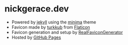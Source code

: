 # nickgerace.dev

- Powered by [jekyll](https://github.com/jekyll/jekyll) using the [minima](https://github.com/jekyll/minima) theme
- Favicon made by [turkkub](https://www.flaticon.com/authors/turkkub) from [Flaticon](https://www.flaticon.com/)
- Favicon generation and setup by [RealFaviconGenerator](https://realfavicongenerator.net/)
- Hosted by [GitHub Pages](https://pages.github.com/)
